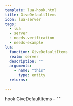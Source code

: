 ```yaml
---
template: lua-hook.html
title: GiveDefaultItems
icon: lua-server
tags:
  - lua
  - server
  - needs-verification
  - needs-example
lua:
  function: GiveDefaultItems
  realm: server
  description: ""
  arguments:
    - name: "this"
      type: entity
  returns:
    
---
```


<div class="lua__search__keywords">
hook GiveDefaultItems &#x2013; ""
</div>
